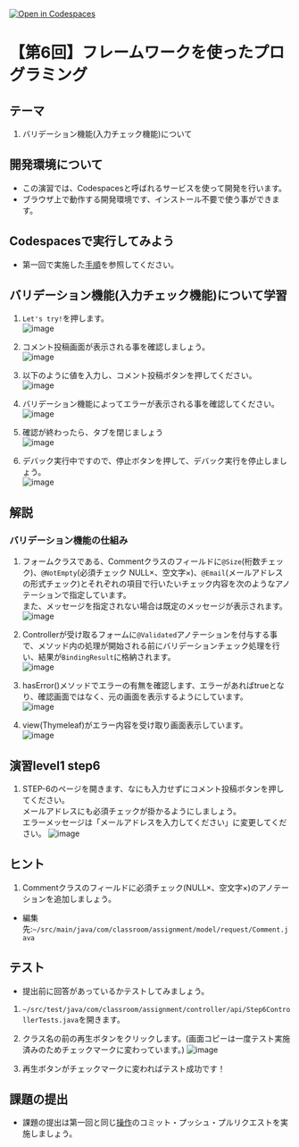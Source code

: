 [![Open in Codespaces](https://classroom.github.com/assets/launch-codespace-7f7980b617ed060a017424585567c406b6ee15c891e84e1186181d67ecf80aa0.svg)](https://classroom.github.com/open-in-codespaces?assignment_repo_id=12179483)
# 【第6回】フレームワークを使ったプログラミング
## テーマ
1. バリデーション機能(入力チェック機能)について

## 開発環境について
* この演習では、Codespacesと呼ばれるサービスを使って開発を行います。
* ブラウザ上で動作する開発環境です、インストール不要で使う事ができます。

## Codespacesで実行してみよう
* 第一回で実施した[手順](/Codespacesの実行手順.md)を参照してください。

## バリデーション機能(入力チェック機能)について学習
1. `Let's try!`を押します。<br>
![image](https://user-images.githubusercontent.com/32722128/154530075-1e1d9fb6-a53e-42a4-a457-3ffebf1554f6.png)

2. コメント投稿画面が表示される事を確認しましょう。<br>
![image](https://user-images.githubusercontent.com/32722128/154530176-e9485cda-7213-458e-854f-714f6044a1b0.png)

3. 以下のように値を入力し、コメント投稿ボタンを押してください。<br>
![image](https://user-images.githubusercontent.com/32722128/154540115-078a9011-214b-4190-bacb-c8a72f215622.png)

4. バリデーション機能によってエラーが表示される事を確認してください。<br>
![image](https://user-images.githubusercontent.com/32722128/154534101-d2ca1cbe-9135-4f48-98b9-6eead0302d1b.png)

5. 確認が終わったら、タブを閉じましょう<br>
![image](https://user-images.githubusercontent.com/32722128/150733257-a1056c19-1b24-412b-8bfc-a6063e75c785.png)

6. デバック実行中ですので、停止ボタンを押して、デバック実行を停止しましょう。<br>
![image](https://user-images.githubusercontent.com/32722128/150748527-d7121765-5142-4f5a-9769-33c0c23627a4.png)

## 解説
### バリデーション機能の仕組み
1. フォームクラスである、Commentクラスのフィールドに`@Size`(桁数チェック)、`@NotEmpty`(必須チェック NULL×、空文字×)、`@Email`(メールアドレスの形式チェック)とそれぞれの項目で行いたいチェック内容を次のようなアノテーションで指定しています。<br>
また、メッセージを指定されない場合は既定のメッセージが表示されます。<br>
![image](https://user-images.githubusercontent.com/32722128/154534631-1bfccb3b-2c80-4a9a-bcff-eb629303f630.png)

2. Controllerが受け取るフォームに`@Validated`アノテーションを付与する事で、メソッド内の処理が開始される前にバリデーションチェック処理を行い、結果が`BindingResult`に格納されます。<br>
![image](https://user-images.githubusercontent.com/32722128/154540321-b76d4f12-4fe4-4b4a-af93-1da3a57b0fcd.png)

3. hasError()メソッドでエラーの有無を確認します、エラーがあればtrueとなり、確認画面ではなく、元の画面を表示するようにしています。 <br>
![image](https://user-images.githubusercontent.com/32722128/154539057-127d9739-480a-4f46-b499-01eae579add7.png)

4. view(Thymeleaf)がエラー内容を受け取り画面表示しています。<br>
![image](https://user-images.githubusercontent.com/32722128/154538539-2fca7e44-8fbb-4f99-9cea-ba37cb3249f6.png)

## 演習level1 step6
1. STEP-6のページを開きます、なにも入力せずにコメント投稿ボタンを押してください。<br>
メールアドレスにも必須チェックが掛かるようにしましょう。  
エラーメッセージは「メールアドレスを入力してください」に変更してください。
![image](https://user-images.githubusercontent.com/32722128/154542682-b80d6d97-66c8-49ab-9382-35c070ae04c7.png)

## ヒント
1. Commentクラスのフィールドに必須チェック(NULL×、空文字×)のアノテーションを追加しましょう。 
* 編集先:`~/src/main/java/com/classroom/assignment/model/request/Comment.java`

## テスト
* 提出前に回答があっているかテストしてみましょう。

1. `~/src/test/java/com/classroom/assignment/controller/api/Step6ControllerTests.java`を開きます。

2. クラス名の前の再生ボタンをクリックします。(画面コピーは一度テスト実施済みのためチェックマークに変わっています。)
![image](https://user-images.githubusercontent.com/32722128/154553158-36f9ed93-68bf-4335-93da-adda5351028a.png)

3. 再生ボタンがチェックマークに変わればテスト成功です！

## 課題の提出
* 課題の提出は第一回と同じ[操作](/課題の提出手順.md)のコミット・プッシュ・プルリクエストを実施しましょう。
